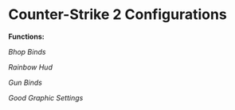 # Counter-Strike 2 Configurations


**Functions:**


*Bhop Binds*

*Rainbow Hud*

*Gun Binds*

*Good Graphic Settings*
